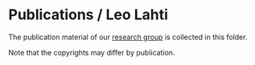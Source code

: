 # Publications / Leo Lahti

The publication material of our [research
group](http://www.iki.fi/Leo.Lahti) is collected in this folder.

Note that the copyrights may differ by publication.




